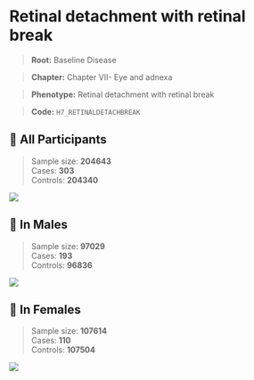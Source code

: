 # Retinal detachment with retinal break

> **Root:** Baseline Disease  

> **Chapter:** Chapter VII- Eye and adnexa  

> **Phenotype:** Retinal detachment with retinal break  

> **Code:** `H7_RETINALDETACHBREAK`

## 🧪 All Participants  
> Sample size: **204643**  
> Cases: **303**  
> Controls: **204340**
<img src="/Disease/Figures/ALL/Baseline/H7_RETINALDETACHBREAK.png"/>
<CsvTable src="/Disease/Data/ALL/Baseline/LG_H7_RETINALDETACHBREAK.csv" label="🔍 View full results" />

## 👨 In Males  
> Sample size: **97029**  
> Cases: **193**  
> Controls: **96836**
<img src="/Disease/Figures/Male/Baseline/H7_RETINALDETACHBREAK.png"/>
<CsvTable src="/Disease/Data/Male/Baseline/LG_H7_RETINALDETACHBREAK.csv" label="🔍 View full results" />

## 👩 In Females  
> Sample size: **107614**  
> Cases: **110**  
> Controls: **107504**
<img src="/Disease/Figures/Female/Baseline/H7_RETINALDETACHBREAK.png"/>
<CsvTable src="/Disease/Data/Female/Baseline/LG_H7_RETINALDETACHBREAK.csv" label="🔍 View full results" />
